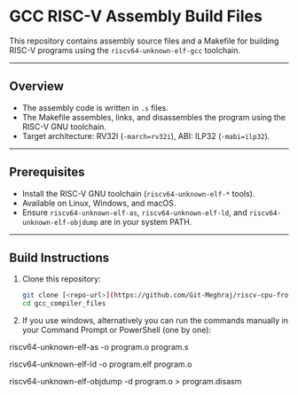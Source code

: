# GCC RISC-V Assembly Build Files

This repository contains assembly source files and a Makefile for building RISC-V programs using the `riscv64-unknown-elf-gcc` toolchain.

---

## Overview

- The assembly code is written in `.s` files.
- The Makefile assembles, links, and disassembles the program using the RISC-V GNU toolchain.
- Target architecture: RV32I (`-march=rv32i`), ABI: ILP32 (`-mabi=ilp32`).

---

## Prerequisites

- Install the RISC-V GNU toolchain (`riscv64-unknown-elf-*` tools).
- Available on Linux, Windows, and macOS.
- Ensure `riscv64-unknown-elf-as`, `riscv64-unknown-elf-ld`, and `riscv64-unknown-elf-objdump` are in your system PATH.

---

## Build Instructions

1. Clone this repository:
   ```bash
   git clone [<repo-url>](https://github.com/Git-Meghraj/riscv-cpu-from-scratch)
   cd gcc_compiler_files

2. If you use windows, alternatively you can run the commands manually in your Command Prompt or PowerShell (one by one):

riscv64-unknown-elf-as -o program.o program.s

riscv64-unknown-elf-ld -o program.elf program.o

riscv64-unknown-elf-objdump -d program.o > program.disasm


